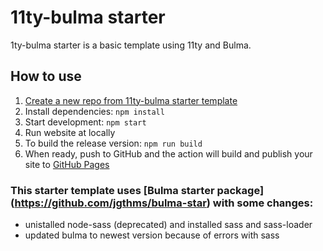 # 11ty-bulma starter

1ty-bulma starter is a basic template using 11ty and Bulma.

## How to use
1. [Create a new repo from 11ty-bulma starter template]()
2. Install dependencies: `npm install`
3. Start development: `npm start`
4. Run website at locally
5. To build the release version: `npm run build`
6. When ready, push to GitHub and the action will build and publish your site to [GitHub Pages](https://docs.github.com/en/free-pro-team@latest/github/working-with-github-pages)


### This starter template uses [Bulma starter package] (https://github.com/jgthms/bulma-star) with some changes:

- unistalled node-sass (deprecated) and installed sass and sass-loader
- updated bulma to newest version because of errors with sass